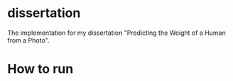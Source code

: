 # dissertation
The implementation for my dissertation "Predicting the Weight of a Human from a Photo".

# How to run
